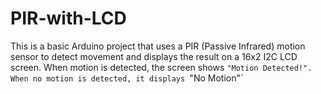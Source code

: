 # PIR-with-LCD
This is a basic Arduino project that uses a PIR (Passive Infrared) motion sensor to detect movement and displays the result on a 16x2 I2C LCD screen. When motion is detected, the screen shows `"Motion Detected!".  When no motion is detected, it displays `"No Motion"`
